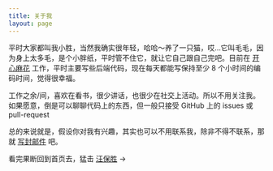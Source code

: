 ```yaml
---
title: 关于我
layout: page
---
```


平时大家都叫我小胜，当然我确实很年轻，哈哈～养了一只猫，哎...它叫毛毛，因为身上太多毛，是个小胖纸，平时管不住它，就让它自己跟自己完吧。目前在 [开心麻花](http://kaixinmahua.com.cn/) 工作，平时主要写些后端代码，现在每天都能写保持至少 8 个小时间的编码时间，觉得很幸福。

工作之余/间，喜欢在看书，很少讲话，也很少在社交上活动。所以不用关注我。如果愿意，倒是可以聊聊代码上的东西，但一般只接受 GitHub 上的 issues 或 pull-request

总的来说就是，假设你对我有兴趣，其实也可以不用联系我，除非不得不联系，那就 <a href="mailto:sheng@websay.me" target='_blank'>写封邮件</a> 吧。

看完果断回到首页去，猛击 [汪保胜](http://websay.me/) →
